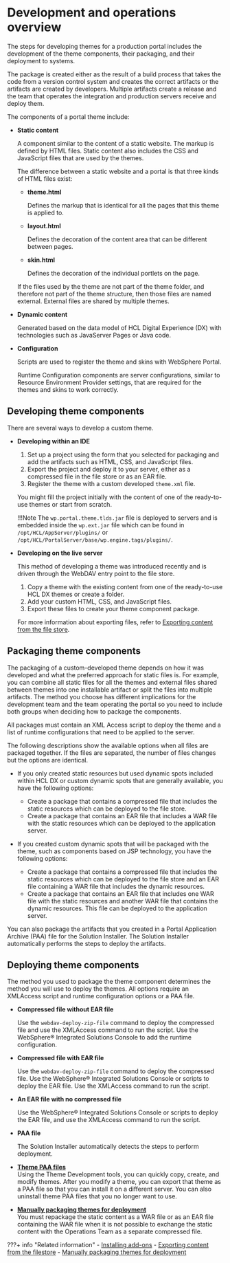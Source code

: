 # Development and operations overview

The steps for developing themes for a production portal includes the development of the theme components, their packaging, and their deployment to systems.

The package is created either as the result of a build process that takes the code from a version control system and creates the correct artifacts or the artifacts are created by developers. Multiple artifacts create a release and the team that operates the integration and production servers receive and deploy them.

The components of a portal theme include:

-   **Static content**

    A component similar to the content of a static website. The markup is defined by HTML files. Static content also includes the CSS and JavaScript files that are used by the themes.

    The difference between a static website and a portal is that three kinds of HTML files exist:

    -   **theme.html**

        Defines the markup that is identical for all the pages that this theme is applied to.

    -   **layout.html**

        Defines the decoration of the content area that can be different between pages.

    -   **skin.html**

        Defines the decoration of the individual portlets on the page.

    If the files used by the theme are not part of the theme folder, and therefore not part of the theme structure, then those files are named external. External files are shared by multiple themes.

-   **Dynamic content**

    Generated based on the data model of HCL Digital Experience (DX) with technologies such as JavaServer Pages or Java code.

-   **Configuration**

    Scripts are used to register the theme and skins with WebSphere Portal.

    Runtime Configuration components are server configurations, similar to Resource Environment Provider settings, that are required for the themes and skins to work correctly.

## Developing theme components

There are several ways to develop a custom theme.

-   **Developing within an IDE**

    1. Set up a project using the form that you selected for packaging and add the artifacts such as HTML, CSS, and JavaScript files.
    2. Export the project and deploy it to your server, either as a compressed file in the file store or as an EAR file. 
    3. Register the theme with a custom developed `theme.xml` file.

    You might fill the project initially with the content of one of the ready-to-use themes or start from scratch.

    !!!Note
        The `wp.portal.theme.tlds.jar` file is deployed to servers and is embedded inside the `wp.ext.jar` file which can be found in `/opt/HCL/AppServer/plugins/` or `/opt/HCL/PortalServer/base/wp.engine.tags/plugins/`.

-   **Developing on the live server**

    This method of developing a theme was introduced recently and is driven through the WebDAV entry point to the file store.

    1. Copy a theme with the existing content from one of the ready-to-use HCL DX themes or create a folder.
    2. Add your custom HTML, CSS, and JavaScript files.
    3. Export these files to create your theme component package.

    For more information about exporting files, refer to [Exporting content from the file store](./manual_packaging_themes/themeopt_move_expfilestore.md).

## Packaging theme components

The packaging of a custom-developed theme depends on how it was developed and what the preferred approach for static files is. For example, you can combine all static files for all the themes and external files shared between themes into one installable artifact or split the files into multiple artifacts. The method you choose has different implications for the development team and the team operating the portal so you need to include both groups when deciding how to package the components.

All packages must contain an XML Access script to deploy the theme and a list of runtime configurations that need to be applied to the server.

The following descriptions show the available options when all files are packaged together. If the files are separated, the number of files changes but the options are identical.

-   If you only created static resources but used dynamic spots included within HCL DX or custom dynamic spots that are generally available, you have the following options:
    -   Create a package that contains a compressed file that includes the static resources which can be deployed to the file store.
    -   Create a package that contains an EAR file that includes a WAR file with the static resources which can be deployed to the application server.

-   If you created custom dynamic spots that will be packaged with the theme, such as components based on JSP technology, you have the following options:
    -   Create a package that contains a compressed file that includes the static resources which can be deployed to the file store and an EAR file containing a WAR file that includes the dynamic resources.
    -   Create a package that contains an EAR file that includes one WAR file with the static resources and another WAR file that contains the dynamic resources. This file can be deployed to the application server.

You can also package the artifacts that you created in a Portal Application Archive \(PAA\) file for the Solution Installer. The Solution Installer automatically performs the steps to deploy the artifacts.

## Deploying theme components

The method you used to package the theme component determines the method you will use to deploy the themes. All options require an XMLAccess script and runtime configuration options or a PAA file.

-   **Compressed file without EAR file**

    Use the `webdav-deploy-zip-file` command to deploy the compressed file and use the XMLAccess command to run the script. Use the WebSphere® Integrated Solutions Console to add the runtime configuration.

-   **Compressed file with EAR file**

    Use the `webdav-deploy-zip-file` command to deploy the compressed file. Use the WebSphere® Integrated Solutions Console or scripts to deploy the EAR file. Use the XMLAccess command to run the script.

-   **An EAR file with no compressed file**

    Use the WebSphere® Integrated Solutions Console or scripts to deploy the EAR file, and use the XMLAccess command to run the script.

-   **PAA file**

    The Solution Installer automatically detects the steps to perform deployment.

-   **[Theme PAA files](../dev_op_overview/theme_paa_files/index.md)**  
Using the Theme Development tools, you can quickly copy, create, and modify themes. After you modify a theme, you can export that theme as a PAA file so that you can install it on a different server. You can also uninstall theme PAA files that you no longer want to use.
-   **[Manually packaging themes for deployment](../dev_op_overview/manual_packaging_themes/index.md)**  
You must repackage the static content as a WAR file or as an EAR file containing the WAR file when it is not possible to exchange the static content with the Operations Team as a separate compressed file.

???+ info "Related information"
    - [Installing add-ons](../../../../deployment/install/traditional/install_addons/index.md)
    - [Exporting content from the filestore](../dev_op_overview/manual_packaging_themes/themeopt_move_expfilestore.md)
    - [Manually packaging themes for deployment](../dev_op_overview/manual_packaging_themes/index.md)
